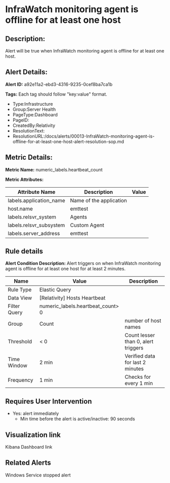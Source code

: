 # InfraWatch monitoring agent is offline for at least one host

## Description: 
Alert will be true when InfraWatch monitoring agent is offline for at least one host.

## Alert Details:
**Alert ID:** a92e11a2-ebd3-4316-9235-0cef8ba7ca1b

**Tags:**
Each tag should follow "key:value" format.

- Type:Infrastructure
- Group:Server Health
- PageType:Dashboard
- PageID:
- CreatedBy:Relativity
- ResolutionText:
- ResolutionURL:/docs/alerts/00013-InfraWatch-monitoring-agent-is-offline-for-at-least-one-host-alert-resolution-sop.md

## Metric Details:
**Metric Name:** numeric_labels.heartbeat_count

**Metric Attributes:**

|Attribute Name|Description|Value|
|-------|---|--|
|labels.application_name|Name of the application||
|host.name|emttest||
|labels.relsvr_system|Agents||
|labels.relsvr_subsystem|Custom Agent||
|labels.server_address|emttest||

## Rule details
**Alert Condition Description:** Alert triggers on when InfraWatch monitoring agent is offline for at least one host for at least 2 minutes.

|Name|Value|Description|
|-|-|-|
|Rule Type| Elastic Query||
|Data View| [Relativity] Hosts Heartbeat||
|Filter Query|numeric_labels.heartbeat_count> 0||
|Group| Count|number of host names|
|Threshold| < 0| Count lesser than 0, alert triggers|
|Time Window| 2 min| Verified data for last 2 minutes|
|Frequency| 1 min|Checks for every 1 min|

## Requires User Intervention
- Yes: alert immediately
  - Min time before the alert is active/inactive: 90 seconds

## Visualization link
Kibana Dashboard link

## Related Alerts
Windows Service stopped alert

